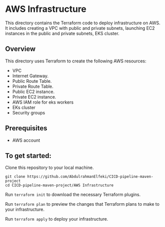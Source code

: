 # AWS Infrastructure
This directory contains the Terraform code to deploy infrastructure on AWS. It includes creating a VPC with public and private subnets, launching EC2 instances in the public and private subnets, EKS cluster.

## Overview
This directory uses Terraform to create the following AWS resources:

- VPC
- Internet Gateway.
- Public Route Table.
- Private Route Table.
- Public EC2 instance.
- Private EC2 instance.
- AWS IAM role for eks workers
- EKs cluster
- Security groups

## Prerequisites

- AWS account

## To get started:
Clone this repository to your local machine.
```
git clone https://github.com/AbdulrahmanElfeki/CICD-pipeline-maven-project
cd CICD-pipeline-maven-project/AWS Infrastructure
```
Run `terraform init` to download the necessary Terraform plugins.

Run `terraform plan` to preview the changes that Terraform plans to make to your infrastructure.

Run `terraform apply` to deploy your infrastructure.

